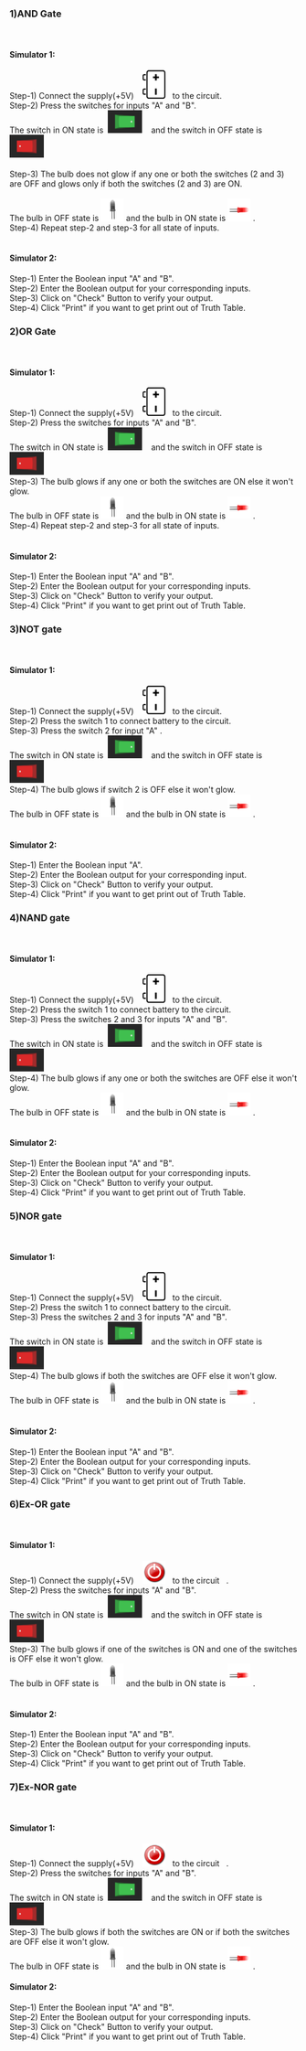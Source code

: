 ### 1)AND Gate
<br>

#### Simulator 1:
Step-1) Connect the supply(+5V)  &nbsp;&nbsp; <img src="images/batt.png" id="Supply"  width="40" height="50">  &nbsp;&nbsp;to the circuit.<br>
Step-2) Press the switches for inputs "A"  and "B".<br>
        The switch in ON state is&nbsp;&nbsp;<img src="images/switchoff.png" width="60" height="40"> &nbsp;&nbsp; and the switch in OFF state is <img src="images/switchon.png" width="60" height="40"> &nbsp;&nbsp;<br><br>
Step-3) The bulb does not glow if any one or both the switches (2 and 3) are OFF and glows only if  both the switches (2 and 3) are ON.</b><br/><br/>
        The bulb in OFF state is <img src="images/bulboff1.png" width="40" height="40" > and the bulb in ON state is <img src="images/bulbon1.png" width="40" height="40" > .<br>
Step-4) Repeat step-2 and step-3 for all state of inputs.<br><br>

#### Simulator 2:
Step-1) Enter the Boolean input "A" and "B".<br>
Step-2) Enter the Boolean output for your corresponding inputs.<br>
Step-3) Click on "Check" Button to verify your output.<br>
Step-4) Click "Print" if you want to get print out of Truth Table.<br>



### 2)OR Gate
<br>

#### Simulator 1:
Step-1) Connect the supply(+5V)  &nbsp;&nbsp; <img src="images/batt.png" id="Supply"  width="40" height="50">  &nbsp;&nbsp;to the circuit.<br>
Step-2) Press the switches for inputs "A"  and "B".<br>
        The switch in ON state is&nbsp;&nbsp;<img src="images/switchoff.png" width="60" height="40"> &nbsp;&nbsp; and the switch in OFF state is <img src="images/switchon.png" width="60" height="40"> &nbsp;&nbsp;<br>
Step-3) The bulb glows if any one or both the switches are ON else it won't glow.<br/>
        The bulb in OFF state is <img src="images/bulboff1.png" width="40" height="40" > and the bulb in ON state is <img src="images/bulbon1.png" width="40" height="40" > .<br>
Step-4) Repeat step-2 and step-3 for all state of inputs.<br><br>

#### Simulator 2:
Step-1) Enter the Boolean input "A" and "B".<br>
Step-2) Enter the Boolean output for your corresponding inputs.<br>
Step-3) Click on "Check" Button to verify your output.<br>
Step-4) Click "Print" if you want to get print out of Truth Table.<br>
                        

### 3)NOT gate
<br>

#### Simulator 1:
Step-1) Connect the supply(+5V)  &nbsp;&nbsp; <img src="images/batt.png" id="Supply"  width="40" height="50">  &nbsp;&nbsp;to the circuit.<br>
Step-2) Press the switch 1 to connect battery to the circuit.<br>
Step-3) Press the switch 2 for input "A" .<br>
        The switch in ON state is&nbsp;&nbsp;<img src="images/switchoff.png" width="60" height="40"> &nbsp;&nbsp; and the switch in OFF state is <img src="images/switchon.png" width="60" height="40"> &nbsp;&nbsp;<br>
Step-4) The bulb glows if switch 2 is OFF else it won't glow.<br/>
        The bulb in OFF state is <img src="images/bulboff1.png" width="40" height="40" > and the bulb in ON state is <img src="images/bulbon1.png" width="40" height="40" > .<br><br>

#### Simulator 2:
Step-1) Enter the Boolean input "A".<br>
Step-2) Enter the Boolean output for your corresponding input.<br>
Step-3) Click on "Check" Button to verify your output.<br>
Step-4) Click "Print" if you want to get print out of Truth Table.<br>



### 4)NAND gate 
<br>

#### Simulator 1:
Step-1) Connect the supply(+5V)  &nbsp;&nbsp; <img src="images/batt.png" id="Supply"  width="40" height="50">  &nbsp;&nbsp;to the circuit.<br>
Step-2) Press the switch 1 to connect battery to the circuit.<br>
Step-3) Press the switches 2 and 3 for inputs "A" and "B".<br>
        The switch in ON state is&nbsp;&nbsp;<img src="images/switchoff.png" width="60" height="40"> &nbsp;&nbsp; and the switch in OFF state is <img src="images/switchon.png" width="60" height="40"> &nbsp;&nbsp;<br>
Step-4) The bulb glows if any one or both the switches are OFF else it won't glow.<br/>
        The bulb in OFF state is <img src="images/bulboff1.png" width="40" height="40" > and the bulb in ON state is <img src="images/bulbon1.png" width="40" height="40" > .<br><br>

#### Simulator 2:
Step-1) Enter the Boolean input "A" and "B".<br>
Step-2) Enter the Boolean output for your corresponding inputs.<br>
Step-3) Click on "Check" Button to verify your output.<br>
Step-4) Click "Print" if you want to get print out of Truth Table.<br>


### 5)NOR gate
<br>

#### Simulator 1:
Step-1) Connect the supply(+5V)  &nbsp;&nbsp; <img src="images/batt.png" id="Supply"  width="40" height="50">  &nbsp;&nbsp;to the circuit.<br>
Step-2) Press the switch 1 to connect battery to the circuit.<br>
Step-3) Press the switches 2 and 3 for inputs "A" and "B".<br>
        The switch in ON state is&nbsp;&nbsp;<img src="images/switchoff.png" width="60" height="40"> &nbsp;&nbsp; and the switch in OFF state is <img src="images/switchon.png" width="60" height="40"> &nbsp;&nbsp;<br>
Step-4) The bulb glows if both the switches are OFF else it won't glow.<br/>
        The bulb in OFF state is <img src="images/bulboff1.png" width="40" height="40" > and the bulb in ON state is <img src="images/bulbon1.png" width="40" height="40" > .<br><br>
                    

#### Simulator 2:
Step-1) Enter the Boolean input "A" and "B".<br>
Step-2) Enter the Boolean output for your corresponding inputs.<br>
Step-3) Click on "Check" Button to verify your output.<br>
Step-4) Click "Print" if you want to get print out of Truth Table.<br>


### 6)Ex-OR gate 
<br>

#### Simulator 1:
Step-1) Connect the supply(+5V)  &nbsp;&nbsp; <img src="images/SP2.png" id="Supply"  width="40" height="40">  &nbsp;&nbsp;to the circuit &nbsp;&nbsp;.<br>
Step-2) Press the switches for inputs "A"  and "B".<br>
        The switch in ON state is&nbsp;&nbsp;<img src="images/switchoff.png" width="60" height="40"> &nbsp;&nbsp; and the switch in OFF state is <img src="images/switchon.png" width="60" height="40"> &nbsp;&nbsp;<br>
Step-3) The bulb glows if one of the switches is ON and one of the switches is OFF else it won't glow.<br/>
        The bulb in OFF state is <img src="images/bulboff1.png" width="40" height="40" > and the bulb in ON state is <img src="images/bulbon1.png" width="40" height="40" > .<br><br>

#### Simulator 2:
Step-1) Enter the Boolean input "A" and "B".<br>
Step-2) Enter the Boolean output for your corresponding inputs.<br>
Step-3) Click on "Check" Button to verify your output.<br>
Step-4) Click "Print" if you want to get print out of Truth Table.<br>

### 7)Ex-NOR gate 
<br>

#### Simulator 1:
Step-1) Connect the supply(+5V)  &nbsp;&nbsp; <img src="images/SP2.png" id="Supply"  width="40" height="40">  &nbsp;&nbsp;to the circuit &nbsp;&nbsp;.<br>
Step-2) Press the switches for inputs "A"  and "B".<br>
        The switch in ON state is&nbsp;&nbsp;<img src="images/switchoff.png" width="60" height="40"> &nbsp;&nbsp; and the switch in OFF state is <img src="images/switchon.png" width="60" height="40"> &nbsp;&nbsp;<br>
Step-3) The bulb glows if both the switches are ON or if both the switches are OFF else it won't glow.<br/>
        The bulb in OFF state is <img src="images/bulboff1.png" width="40" height="40" > and the bulb in ON state is <img src="images/bulbon1.png" width="40" height="40" > .<br>

#### Simulator 2:
Step-1) Enter the Boolean input "A" and "B".<br>
Step-2) Enter the Boolean output for your corresponding inputs.<br>
Step-3) Click on "Check" Button to verify your output.<br>
Step-4) Click "Print" if you want to get print out of Truth Table.<br>
                 
